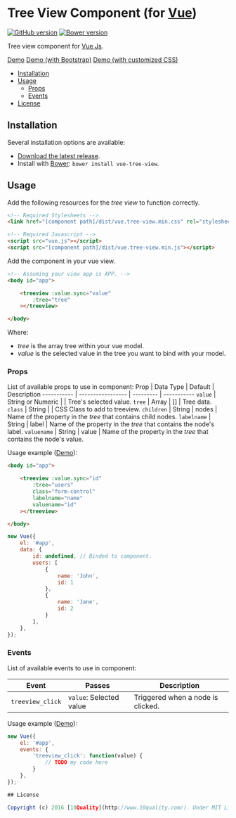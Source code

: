 # Tree View Component (for [Vue](http://vuejs.org/))

[![GitHub version](https://badge.fury.io/gh/10quality%2Fvue-tree-view.svg)](https://badge.fury.io/gh/10quality%2Fvue-tree-view)
[![Bower version](https://badge.fury.io/bo/vue-tree-view.svg)](https://badge.fury.io/bo/vue-tree-view)

Tree view component for [Vue Js](http://vuejs.org/).

[Demo](http://codepen.io/amostajo/pen/zBYoPM)
[Demo (with Bootstrap)](http://codepen.io/amostajo/pen/mEdOxP)
[Demo (with customized CSS)](http://codepen.io/amostajo/pen/BzaQxW)

- [Installation](#installation)
- [Usage](#usage)
    - [Props](#props)
    - [Events](#event)
- [License](#license)

## Installation

Several installation options are available:

- [Download the latest release](https://github.com/10quality/vue-tree-view/releases).
- Install with [Bower](http://bower.io): `bower install vue-tree-view`.

## Usage

Add the following resources for the *tree view* to function correctly.

```html
<!-- Required Stylesheets -->
<link href="[component path]/dist/vue.tree-view.min.css" rel="stylesheet">

<!-- Required Javascript -->
<script src="vue.js"></script>
<script src="[component path]/dist/vue.tree-view.min.js"></script>
```

Add the component in your vue view.

```html
<!-- Assuming your view app is APP. -->
<body id="app">

    <treeview :value.sync="value"
        :tree="tree"
    ></treeview>

</body>
```

Where:
* *tree* is the array tree within your vue model.
* *value* is the selected value in the tree you want to bind with your model.

### Props

List of available props to use in component:
Prop        | Data Type         | Default   | Description
----------- | ----------------- | --------- | -----------
`value`     | String or Numeric |           | Tree's selected value.
`tree`      | Array             | []        | Tree data.
`class`     | String            |           | CSS Class to add to treeview.
`children`  | String            | nodes     | Name of the property in the *tree* that contains child nodes.
`labelname` | String            | label     | Name of the property in the *tree* that contains the node's label.
`valuename` | String            | value     | Name of the property in the *tree* that contains the node's value.

Usage example ([Demo](http://codepen.io/amostajo/pen/rLNWZQ)):

```html
<body id="app">

    <treeview :value.sync="id"
        :tree="users"
        class="form-control"
        labelname="name"
        valuename="id"
    ></treeview>

</body>
```

```javascript
new Vue({
    el: '#app',
    data: {
        id: undefined, // Binded to component.
        users: [
            {
                name: 'John',
                id: 1
            },
            {
                name: 'Jane',
                id: 2
            }
        ],
    }, 
});
```

### Events

List of available events to use in component:

Event            | Passes                  | Description
---------------- | ----------------------- | -----------
`treeview_click` | `value`: Selected value | Triggered when a node is clicked.

Usage example ([Demo](http://codepen.io/amostajo/pen/zBYomb)):

```javascript
new Vue({
    el: '#app',
    events: {
        'treeview_click': function(value) {
            // TODO my code here
        }
    }, 
});

## License

Copyright (c) 2016 [10Quality](http://www.10quality.com/). Under MIT License.